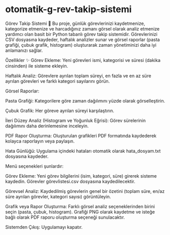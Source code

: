 # otomatik-g-rev-takip-sistemi


Görev Takip Sistemi 📝
Bu proje, günlük görevlerinizi kaydetmenize, kategorize etmenize ve harcadığınız zamanı görsel olarak analiz etmenize yardımcı olan basit bir Python tabanlı görev takip sistemidir. Görevlerinizi CSV dosyasına kaydeder, haftalık analizler sunar ve görsel raporlar (pasta grafiği, çubuk grafik, histogram) oluşturarak zaman yönetiminizi daha iyi anlamanızı sağlar.

Özellikler ✨
Görev Ekleme: Yeni görevleri ismi, kategorisi ve süresi (dakika cinsinden) ile sisteme ekleyin.

Haftalık Analiz: Görevlere ayrılan toplam süreyi, en fazla ve en az süre ayrılan görevleri ve farklı kategori sayılarını görün.

Görsel Raporlar:

Pasta Grafiği: Kategorilere göre zaman dağılımını yüzde olarak görselleştirin.

Çubuk Grafik: Her göreve ayrılan süreyi karşılaştırın.

İleri Düzey Analiz (Histogram ve Yoğunluk Eğrisi): Görev sürelerinin dağılımını daha derinlemesine inceleyin.

PDF Rapor Oluşturma: Oluşturulan grafikleri PDF formatında kaydederek kolayca raporlayın veya paylaşın.

Hata Günlüğü: Uygulama içindeki hataları otomatik olarak hata_dosyam.txt dosyasına kaydeder.




Menü seçenekleri şunlardır:

Görev Ekleme: Yeni görev bilgilerini (isim, kategori, süre) girerek sisteme kaydedin. Görevler görevlistesi.csv dosyasına kaydedilecektir.

Görevsel Analiz: Kaydedilmiş görevlerin genel bir özetini (toplam süre, en/az süre ayrılan görevler, kategori sayısı) görüntüleyin.

Grafik veya Rapor Oluşturma: Farklı görsel analiz seçeneklerinden birini seçin (pasta, çubuk, histogram). Grafiği PNG olarak kaydetme ve isteğe bağlı olarak PDF raporu oluşturma seçeneği sunulacaktır.

Sistemden Çıkış: Uygulamayı kapatır.

